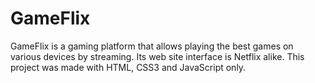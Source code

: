 # GameFlix
GameFlix is a gaming platform that allows playing the best games on various devices by streaming. Its web site interface is Netflix alike.
This project was made with HTML, CSS3 and JavaScript only.

